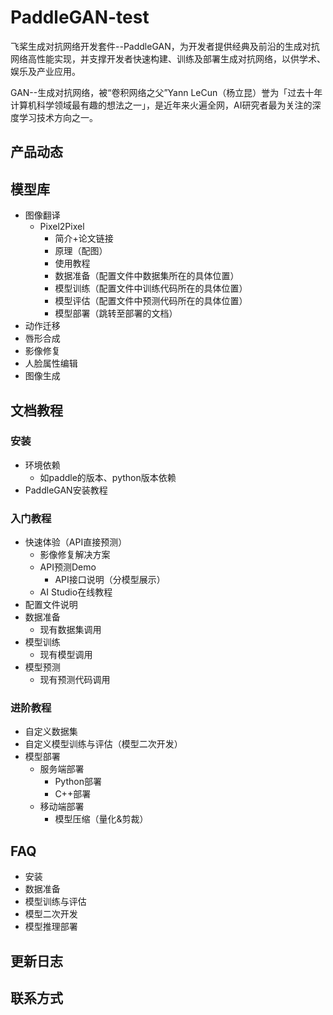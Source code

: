 # PaddleGAN-test

飞桨生成对抗网络开发套件--PaddleGAN，为开发者提供经典及前沿的生成对抗网络高性能实现，并支撑开发者快速构建、训练及部署生成对抗网络，以供学术、娱乐及产业应用。

GAN--生成对抗网络，被“卷积网络之父”Yann LeCun（杨立昆）誉为「过去十年计算机科学领域最有趣的想法之一」，是近年来火遍全网，AI研究者最为关注的深度学习技术方向之一。

## 产品动态

## 模型库
- 图像翻译
  - Pixel2Pixel
      - 简介+论文链接
      - 原理（配图）
      - 使用教程
      - 数据准备（配置文件中数据集所在的具体位置）
      - 模型训练（配置文件中训练代码所在的具体位置）
      - 模型评估（配置文件中预测代码所在的具体位置）
      - 模型部署（跳转至部署的文档）
- 动作迁移
- 唇形合成
- 影像修复
- 人脸属性编辑
- 图像生成


## 文档教程

### 安装
- 环境依赖
  - 如paddle的版本、python版本依赖
- PaddleGAN安装教程

### 入门教程
- 快速体验（API直接预测）
  - 影像修复解决方案
  - API预测Demo
    - API接口说明（分模型展示）
  - AI Studio在线教程
- 配置文件说明
- 数据准备
  - 现有数据集调用
- 模型训练
  - 现有模型调用
- 模型预测
  - 现有预测代码调用

### 进阶教程
- 自定义数据集
- 自定义模型训练与评估（模型二次开发）
- 模型部署
  - 服务端部署
    - Python部署
    - C++部署
  - 移动端部署
    - 模型压缩（量化&剪裁）



## FAQ
- 安装
- 数据准备
- 模型训练与评估
- 模型二次开发
- 模型推理部署

## 更新日志
## 联系方式
